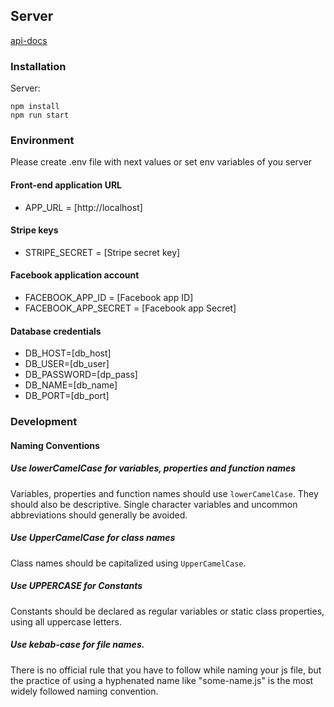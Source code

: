 ## Server

[api-docs](https://exapmle.app/api-docs/#/)

### Installation

Server:
```
npm install
npm run start
```
### Environment

Please create .env file with next values or set env variables of you server

#### Front-end application URL
- APP_URL = \[http://localhost]

#### Stripe keys
- STRIPE_SECRET = \[Stripe secret key]

#### Facebook application account

- FACEBOOK_APP_ID = \[Facebook app ID]
- FACEBOOK_APP_SECRET = \[Facebook app Secret]

#### Database credentials
- DB_HOST=\[db_host]
- DB_USER=\[db_user]
- DB_PASSWORD=\[dp_pass]
- DB_NAME=\[db_name]
- DB_PORT=\[db_port]

### Development

#### Naming Conventions

##### Use lowerCamelCase for variables, properties and function names

Variables, properties and function names should use `lowerCamelCase`.  They
should also be descriptive. Single character variables and uncommon
abbreviations should generally be avoided.

##### Use UpperCamelCase for class names

Class names should be capitalized using `UpperCamelCase`.


##### Use UPPERCASE for Constants

Constants should be declared as regular variables or static class properties,
using all uppercase letters.

##### Use kebab-case for file names.

There is no official rule that you have to follow while naming your js file,
but the practice of using a hyphenated name like "some-name.js" is the most widely followed naming convention.